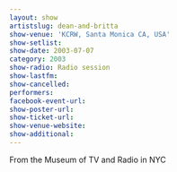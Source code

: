 ```yaml
---
layout: show
artistslug: dean-and-britta
show-venue: 'KCRW, Santa Monica CA, USA'
show-setlist: 
show-date: 2003-07-07
category: 2003
show-radio: Radio session
show-lastfm: 
show-cancelled: 
performers: 
facebook-event-url: 
show-poster-url: 
show-ticket-url: 
show-venue-website: 
show-additional: 
---
```


From the Museum of TV and Radio in NYC